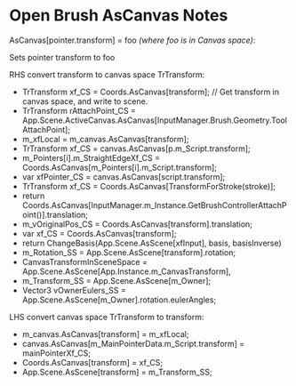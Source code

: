 # Open Brush AsCanvas Notes

AsCanvas\[pointer.transform] = foo _(where foo is in Canvas space)_:

Sets pointer transform to foo

RHS convert transform to canvas space TrTransform:

* TrTransform xf\_CS = Coords.AsCanvas\[transform]; // Get transform in canvas space, and write to scene.
* TrTransform rAttachPoint\_CS = App.Scene.ActiveCanvas.AsCanvas\[InputManager.Brush.Geometry.ToolAttachPoint];
* m\_xfLocal = m\_canvas.AsCanvas\[transform];
* TrTransform xf\_CS = canvas.AsCanvas\[p.m\_Script.transform];
* m\_Pointers\[i].m\_StraightEdgeXf\_CS = Coords.AsCanvas\[m\_Pointers\[i].m\_Script.transform];
* var xfPointer\_CS = canvas.AsCanvas\[script.transform];
* TrTransform xf\_CS = Coords.AsCanvas\[TransformForStroke(stroke)];
* return Coords.AsCanvas\[InputManager.m\_Instance.GetBrushControllerAttachPoint()].translation;
* m\_vOriginalPos\_CS = Coords.AsCanvas\[transform].translation;
* var xf\_CS = Coords.AsCanvas\[transform];
* return ChangeBasis(App.Scene.AsScene\[xfInput], basis, basisInverse)
* m\_Rotation\_SS = App.Scene.AsScene\[transform].rotation;
* CanvasTransformInSceneSpace = App.Scene.AsScene\[App.Instance.m\_CanvasTransform],
* m\_Transform\_SS = App.Scene.AsScene\[m\_Owner];
* Vector3 vOwnerEulers\_SS = App.Scene.AsScene\[m\_Owner].rotation.eulerAngles;

LHS convert canvas space TrTransform to transform:

* m\_canvas.AsCanvas\[transform] = m\_xfLocal;
* canvas.AsCanvas\[m\_MainPointerData.m\_Script.transform] = mainPointerXf\_CS;
* Coords.AsCanvas\[transform] = xf\_CS;
* App.Scene.AsScene\[transform] = m\_Transform\_SS;
